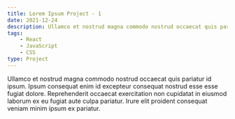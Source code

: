 ```yaml
---
title: Lorem Ipsum Project - 1
date: 2021-12-24
description: Ullamco et nostrud magna commodo nostrud occaecat quis pariatur id ipsum. 
tags:
    - React
    - JavaScript
    - CSS
type: Project
---
```


Ullamco et nostrud magna commodo nostrud occaecat quis pariatur id ipsum. Ipsum
consequat enim id excepteur consequat nostrud esse esse fugiat dolore.
Reprehenderit occaecat exercitation non cupidatat in eiusmod laborum ex eu
fugiat aute culpa pariatur. Irure elit proident consequat veniam minim ipsum ex
pariatur.
